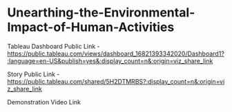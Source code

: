 # Unearthing-the-Environmental-Impact-of-Human-Activities


Tableau Dashboard Public Link - https://public.tableau.com/views/dashboard_16821393342020/Dashboard1?:language=en-US&publish=yes&:display_count=n&:origin=viz_share_link

Story Public Link - https://public.tableau.com/shared/5H2DTMRBS?:display_count=n&:origin=viz_share_link

Demonstration Video Link  
